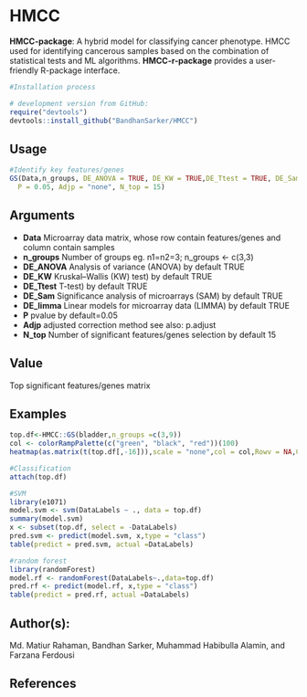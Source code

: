 # HMCC
**HMCC-package**: A hybrid model for classifying cancer phenotype. HMCC used for identifying cancerous samples based on the combination of statistical tests and ML algorithms.
**HMCC-r-package** provides a user-friendly R-package interface. 

```r
#Installation process

# development version from GitHub:
require("devtools")
devtools::install_github("BandhanSarker/HMCC")
```

## Usage
```r
#Identify key features/genes
GS(Data,n_groups, DE_ANOVA = TRUE, DE_KW = TRUE,DE_Ttest = TRUE, DE_Sam = TRUE, DE_limma = TRUE,
  P = 0.05, Adjp = "none", N_top = 15)
```
## Arguments
 
* **Data**   Microarray data matrix, whose row contain features/genes and column contain samples
* **n_groups**  Number of groups eg. n1=n2=3; n_groups <- c(3,3)
* **DE_ANOVA**  Analysis of variance (ANOVA) by default TRUE
* **DE_KW**    Kruskal–Wallis (KW) test) by default TRUE
* **DE_Ttest** T-test) by default TRUE
* **DE_Sam** Significance analysis of microarrays (SAM) by default TRUE
* **DE_limma** Linear models for microarray data (LIMMA) by default TRUE
* **P** pvalue by default=0.05
* **Adjp** adjusted correction method see also: p.adjust
* **N_top** Number of significant features/genes selection by default 15
 
## Value 
Top significant features/genes matrix

## Examples
```r
top.df<-HMCC::GS(bladder,n_groups =c(3,9))
col <- colorRampPalette(c("green", "black", "red"))(100)
heatmap(as.matrix(t(top.df[,-16])),scale = "none",col = col,Rowv = NA,Colv=NA)

#Classification
attach(top.df)

#SVM
library(e1071)
model.svm <- svm(DataLabels ~ ., data = top.df)
summary(model.svm)
x <- subset(top.df, select = -DataLabels)
pred.svm <- predict(model.svm, x,type = "class")
table(predict = pred.svm, actual =DataLabels)

#random forest
library(randomForest)
model.rf <- randomForest(DataLabels~.,data=top.df)
pred.rf <- predict(model.rf, x,type = "class")
table(predict = pred.rf, actual =DataLabels)

```
 
## Author(s): 
Md. Matiur Rahaman, Bandhan Sarker, Muhammad Habibulla Alamin, and Farzana Ferdousi

## References
